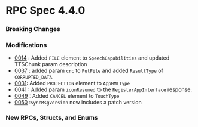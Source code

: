 # RPC Spec 4.4.0


### Breaking Changes


### Modifications
- [0014](https://github.com/smartdevicelink/sdl_evolution/issues/42) : Added `FILE` element to `SpeechCapabilities` and updated TTSChunk param description
- [0037](https://github.com/smartdevicelink/sdl_evolution/issues/123) : added param `crc` to `PutFile` and added `ResultType` of `CORRUPTED_DATA`.
- [0031](https://github.com/smartdevicelink/sdl_evolution/issues/97): Added `PROJECTION` element to `AppHMIType` 
- [0041](https://github.com/smartdevicelink/sdl_evolution/issues/127) : Added param `iconResumed` to the `RegisterAppInterface` response.
- [0049](https://github.com/smartdevicelink/sdl_evolution/issues/144) : Added `CANCEL` element to `TouchType`
- [0050](https://github.com/smartdevicelink/sdl_evolution/issues/151) :`SyncMsgVersion`  now includes a patch version


### New RPCs, Structs, and Enums 